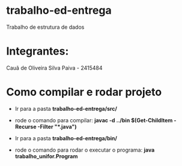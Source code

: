 # trabalho-ed-entrega
Trabalho de estrutura de dados

# Integrantes:
Cauã de Oliveira Silva Paiva - 2415484

# Como compilar e rodar projeto
- Ir para a pasta **trabalho-ed-entrega/src/**
- rode o comando para compilar: **javac -d ../bin $(Get-ChildItem -Recurse -Filter "*.java")**

- Ir para a pasta **trabalho-ed-entrega/bin/**
- rode o comando para rodar o executar o programa: **java trabalho_unifor.Program**
